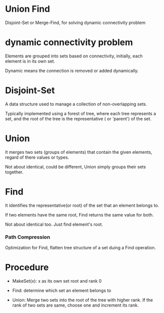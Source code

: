 # Union Find
Disjoint-Set  or Merge-Find, for solving dynamic connectivity problem

# dynamic connectivity problem
Elements are grouped into sets based on connectivity, initially, each element is in its own set.

Dynamic means the connection is removed or added dynamically.


# Disjoint-Set
A data structure used to manage a collection of non-overlapping sets.

Typically implemented using a forest of tree, where each tree represents a set, and the root of the tree is the representative ( or 'parent') of the set.



# Union
It merges two sets (groups of elements) that contain the given elements, regard of there values or types.

Not about identical, could be different, Union simply groups their sets together.


# Find
It identifies the representative(or root) of the set that an element belongs to.

If two elements have the same root, Find returns the same value for both.

Not about identical too. Just find element's root.
### Path Compression
Optimization for Find, flatten tree structure of a set duing a Find operation.


# Procedure
- MakeSet(x): x as its own set root and rank 0

- Find: determine which set an element belongs to

- Union: Merge two sets into the root of the tree with higher rank. If the rank of two sets are same, choose one and increment its rank.
